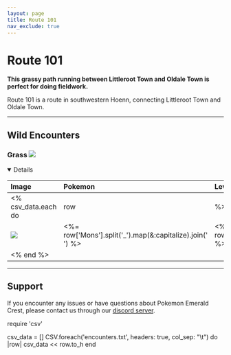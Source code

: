 ```yaml
---
layout: page
title: Route 101
nav_exclude: true
---
```

# Route 101

**This grassy path running between Littleroot Town and Oldale Town is perfect for doing fieldwork.**

Route 101 is a route in southwestern Hoenn, connecting Littleroot Town and Oldale Town.

---

## Wild Encounters

### Grass <img src="https://cdn.discordapp.com/attachments/1069560427312332843/1091325360534212618/RSE_Grass.png">

<details open markdown="block">

| Image                                                                                      | Pokemon             | Levels | Rate|
|:-------------------------------------------------------------------------------------------|:--------------------|:-------|:----|
| <% csv_data.each do |row| %>
| <img src="https://img.pokemondb.net/sprites/sword-shield/icon/<%= row['Mons'].downcase %>.png"> | <%= row['Mons'].split('_').map(&:capitalize).join(' ') %> | <%= row['Levels'] %> | <%= row['Rate'] %> |
| <% end %>
</details>

---
## Support

If you encounter any issues or have questions about Pokemon Emerald Crest, please contact us through our [discord server].

[discord server]: https://discord.gg/aaghat-s-server-965900074532081674
  
require 'csv'

csv_data = []
CSV.foreach('encounters.txt', headers: true, col_sep: "\t") do |row|
  csv_data << row.to_h
end

